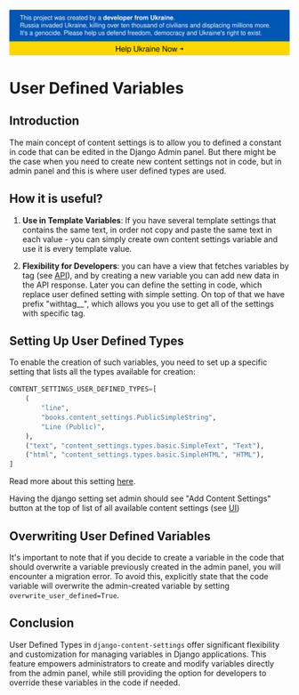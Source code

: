 [![Stand With Ukraine](https://raw.githubusercontent.com/vshymanskyy/StandWithUkraine/main/banner-direct-single.svg)](https://stand-with-ukraine.pp.ua)

# User Defined Variables

## Introduction

The main concept of content settings is to allow you to defined a constant in code that can be edited in the Django Admin panel. But there might be the case when you need to create new content settings not in code, but in admin panel and this is where user defined types are used.

## How it is useful?

1. **Use in Template Variables**: If you have several template settings that contains the same text, in order not copy and paste the same text in each value - you can simply create own content settings variable and use it is every template value.

2. **Flexibility for Developers**: you can have a view that fetches variables by tag (see [API](api.md#all-settings-that-matches-specific-conditions)), and by creating a new variable you can add new data in the API response. Later you can define the setting in code, which replace user defined setting with simple setting. On top of that we have prefix "withtag__", which allows you you use to get all of the settings with specific tag.

## Setting Up User Defined Types

To enable the creation of such variables, you need to set up a specific setting that lists all the types available for creation:

```python
CONTENT_SETTINGS_USER_DEFINED_TYPES=[
    (
        "line",
        "books.content_settings.PublicSimpleString",
        "Line (Public)",
    ),
    ("text", "content_settings.types.basic.SimpleText", "Text"),
    ("html", "content_settings.types.basic.SimpleHTML", "HTML"),
]
```

Read more about this setting [here](settings.md#content_settings_user_defined_types).

Having the django setting set admin should see "Add Content Settings" button at the top of list of all available content settings (see [UI](ui.md#list-of-available-settings))

## Overwriting User Defined Variables

It's important to note that if you decide to create a variable in the code that should overwrite a variable previously created in the admin panel, you will encounter a migration error. To avoid this, explicitly state that the code variable will overwrite the admin-created variable by setting `overwrite_user_defined=True`.

## Conclusion

User Defined Types in `django-content-settings` offer significant flexibility and customization for managing variables in Django applications. This feature empowers administrators to create and modify variables directly from the admin panel, while still providing the option for developers to override these variables in the code if needed.
